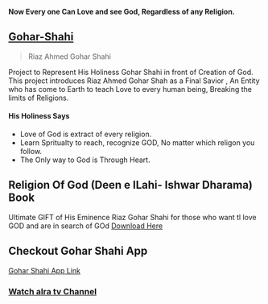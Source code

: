 **Now Every one Can Love and see God, Regardless of any Religion.**

## [Gohar-Shahi](https://gul7333.github.io/Gohar-Shahi/)

> Riaz Ahmed Gohar Shahi

Project to Represent His Holiness Gohar Shahi in front of Creation of God.
This project introduces Riaz Ahmed Gohar Shah as a Final Savior , An Entity who has come to Earth to teach Love to every human being, Breaking the limits of Religions.

#### His Holiness Says 

-   Love of God is extract of every religion.
-   Learn Spritualty to reach, recognize GOD, No matter which religon you follow.
-   The Only way to God is Through Heart.

## Religion Of God (Deen e ILahi- Ishwar Dharama) Book
  Ultimate GIFT of His Eminence Riaz Gohar Shahi for those who want tl love GOD and are in search of GOd 
  [Download Here](https://gohar-shahi/books)

## Checkout Gohar Shahi App
  [Gohar Shahi App Link](goharshahi.apk.com)


### [Watch alra tv Channel](youtube.com/alratv)






